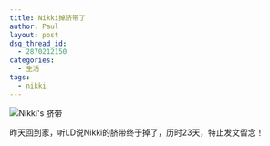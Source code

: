 ```yaml
---
title: Nikki掉脐带了
author: Paul
layout: post
dsq_thread_id:
  - 2870212150
categories:
  - 生活
tags:
  - nikki
---  
```


![Nikki's 脐带](http://img7.chztv.com/2014-0709/nikki_qidai.jpg)

昨天回到家，听LD说Nikki的脐带终于掉了，历时23天，特止发文留念！
